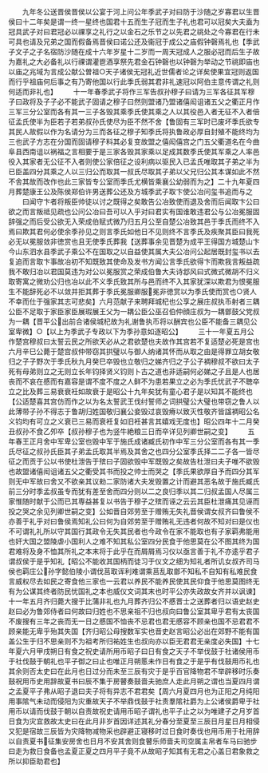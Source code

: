 <!-- { "loadSidebar": true } -->
　　九年冬公送晋侯晋侯以公宴于河上问公年季武子对曰防于沙随之岁寡君以生晋侯曰十二年矣是谓一终一星终也国君十五而生子冠而生子礼也君可以冠矣大夫盍为冠具武子对曰君冠必以祼享之礼行之以金石之乐节之以先君之祧处之今寡君在行未可具也请及兄弟之国而假备焉晋侯曰诺公还及衞冠于成公之庙假钟磬焉礼也【季武子文子之子名宿防沙随在成十六年岁星十二岁而一周天冠成人之服必冠而后生子故为嘉礼之大必备礼以行祼谓灌鬯酒享祭先君金石钟磬也以钟磬为举动之节祧即庙也以庙之兆域为言成公献公曽祖○天子诸侯无冠礼近世儒者论之详矣使果宜冠则返国而行乎祖庙何后事之有乃寄他国以行此季氏弱其君非礼速冠以阿伯主意传谓之礼则何适而非礼也】
　　十一年春季武子将作三军告叔孙穆子曰请为三军各征其军穆子曰政将及子子必不能武子固请之穆子曰然则盟诸乃盟诸僖闳诅诸五父之衢正月作三军三分公室而各有其一三子各毁其乘季氏使其乘之人以其役邑入者无征不入者倍征孟氏使半为臣若子若弟叔孙氏使尽为臣不然不舍【鲁固有三军时已废坏季氏欲专其民人故假以作为名请分为三而各征之穆子知季氏将执鲁政必厚自封殖不能终均为三也武子方志在分国而固请穆子料其必复变故盟之僖闳僖宫之门五父衢道名在今曲阜县西南诅以祸福之言相要于是三家各毁其家乘以足成其数季氏使其军乘之人率邑役入其家者无公征不入者则使公家倍征之设利病以驱民入已孟氏唯取其子弟之半为已臣盖四分其乘之人以三归公而取其一叔氏尽取其子弟以父兄归公其本谋如此不然不舎其故而改作也此三家皆专公室而季氏尤横皆乘襄公幼弱而为之】二十九年夏四月葬楚康王公及陈侯郑伯许男送葬公还及方城季武子取卞使公冶问玺书追而与之
　　曰闻守卞者将叛臣帅徒以讨之既得之矣敢告公冶致使而退及舍而后闻取卞公曰欲之而言叛祗见疏也公问公冶曰吾可以入乎对曰君实有国谁敢违君公与公冶冕服固辞强之而后受公欲无入荣成伯赋式微乃归五月公至自楚公冶致其邑于季氏而终不入焉曰欺其君何必使余季孙见之则言季氏如他日不见则终不言季氏及疾聚其臣曰我死必无以冕服敛非徳赏也且无使季氏葬我【送葬事余见晋楚为成平王得国方城楚山卞今山东泗水县季武子乘公不在国取之以自益使其属大夫公冶问公起居既封玺书以去复追而言取卞事故冶初不知既致其使命及发书方闻公言季氏欲得卞而欺我言叛益疏我不敢归冶以君国莫违为对公以冕服赏之荣成伯鲁大夫诗邶风曰式微式微胡不归义取寄寓之微劝公归也冶以此不义季氏致其所与邑而终不入其家犹深以欺君为恨冕服生不能辞死必不以敛并拒其葬于季氏冕服卿服冕非徳赏以为季氏使而赏也○贤人不幸而仕于强家其志可悲矣】六月范献子来聘拜城杞也公享之展庄叔执币射者三耦公臣不足取于家臣家臣展瑕展王父为一耦公臣公巫召伯仲顔庄叔为一耦鄫鼓父党叔为一耦【晋平公出前合诸侯城杞故为礼谢鲁执币将以酬宾也公臣不能备三耦见公室卑微】○【以上为季武子专政以下为季孙意如逐昭公】
　　三十一年夏五月公作楚宫穆叔曰太誓云民之所欲天必从之君欲楚也夫故作其宫若不复适楚必死是宫也六月辛巳公薨于楚宫叔仲带窃其拱璧以与御人纳诸其怀而从取之由是得罪立胡女敬归之子子野次于季氏秋九月癸巳卒毁也立敬归之娣齐归之子公子裯穆叔不欲曰太子死有母弟则立之无则立长年钧择贤义钧则卜古之道也非适嗣何必娣之子且是人也居丧而不哀在慼而有嘉容是谓不度不度之人鲜不为患若果立之必为季氏忧武子不聴卒立之比及葬三易衰衰衽如故衰于是昭公十九年矣犹有童心君子是以知其不能终也【公适楚喜其宫仿而作之以为名太誓武王伐纣誓师之词拱璧公大璧也带窃之鲁人以此薄带子孙不得志于鲁胡归姓国敬归襄公妾毁过哀毁瘠以致灭性敬齐皆諡裯昭公名义钧均有可立之义衰已三易而衰衽复如旧衽甚言其嬉戏无度也】昭公四年十二月癸丑叔孙不食乙夘卒【叔孙穆子也为竖牛絶粮三日而卒详见列卿世嗣之变】
　　五年春王正月舍中军卑公室也毁中军于施氏成诸臧氏初作中军三分公室而各有其一季氏尽征之叔孙氏臣其子弟孟氏取其半焉及其舍之也四分公室季氏择二二子各一皆尽征之而贡于公以书使杜泄告于殡曰子固欲毁中军既毁之矣故告杜泄曰夫子唯不欲毁也故盟诸僖闳诅诸五父之衢受其书而投之帅士而哭之【季氏果欲厚自予而四分其军则无中军故曰舍又不欲亲其议勑二家防诸大夫发毁置之计而避其恶名故于施氏臧氏前三分时季孟叔虽专而犹有差至舍而四分则以二之良归季以其二归叔孟国人尽属三家惟随时献于公而已其専益甚复以书告于穆子之殡而诬之云云其臣杜泄痛其见诬而投之哭之余见列卿世嗣之变】公如晋自郊劳至于赠贿无失礼晋侯谓女叔齐曰鲁侯不亦善于礼乎对曰鲁侯焉知礼公曰何为自郊劳至于赠贿礼无违者何故不知对曰是仪也不可谓礼礼所以守其国行其政令无失其民者也今政令在家不能取也有子家羁弗能用也奸大国之盟陵虐小国利人之难不知其私公室四分民食于他思莫在公不图其终为国君难将及身不恤其所礼之本末将于此乎在而屑屑焉习仪以亟言善于礼不亦逺乎君子谓叔侯于是乎知礼【昭公不能收其国柄而徒习于仪文之细为知礼者所讥女叔齐司马侯也羁庄公孙字懿伯陵小谓伐莒取诨利难谓乘莒乱取鄫不知私不自知有私难民食言威权尽去如民之寄食他三家也一云君以养民不能养民使其民仰食于他思莫图终无有为公谋其终者防民忧国礼之本也威仪文词其末也时平公亦失政故女齐并以讽谏】十一年五月齐归薨大搜于比蒲非礼也九月葬齐归公不慼晋士之送葬者归以语史赵史赵曰必为鲁郊侍者曰何故曰归姓也不思亲祖不归也叔向曰鲁公室其卑乎君有太丧国不废搜有三年之丧而无一日之慼国不恤丧不忌君也君无慼容不顾亲也国不忌君君不顾亲能无卑乎殆其失国【齐归昭公母搜数军实也晋史赵言昭公必出在郊野不能有国盖公生于归不思亲则不为祖考所归祐姓生也叔向亦以臣无君君无亲度必失国】十七年夏六月甲戌朔日有食之祝史请所用币昭子曰日有食之天子不举伐鼓于社诸侯用币于社伐鼓于朝礼也平子御之曰止也唯正月朔慝未作日有食之于是乎有伐鼓用币礼也其余则否太史曰在此月也日过分而未至三辰有灾于是乎百官降物君不举辟移时乐奏鼓祝用币史用辞故夏书曰辰不集于房瞽奏鼓啬夫驰庶人走此月朔之谓也当夏四月谓之孟夏平子弗从昭子退曰夫子将有异志不君君矣【周六月夏四月也为正阳之月纯阳用事隂气未动而侵阳为灾重故天子不举鼎伐鼓于社责羣隂社爵为上公诸侯爵卑于社用币以请而伐鼓于朝以自责故祝史请用币昭子谓礼也平子止之以为唯建子之月岁首日食为灾宜救故太史曰在此月非岁首因详述其礼分春分至夏至三辰日月星日月相侵又犯是宿故三辰皆为灾降物减物采也辟避正寝移时过日食时奏伐也用币用于社用辞以自责夏书征集安房舍也日月不安其舍则食瞽乐师啬夫司空属主帛者车马曰驰步曰走为救日食备也孟夏正夏之四月平子竟不从故昭子知其有无君之心盖日君象救之所以抑臣助君也】
